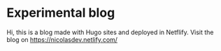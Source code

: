 # Experimental blog

Hi, this is a blog made with Hugo sites and deployed in Netflify.
Visit the blog on https://nicolasdev.netlify.com/

